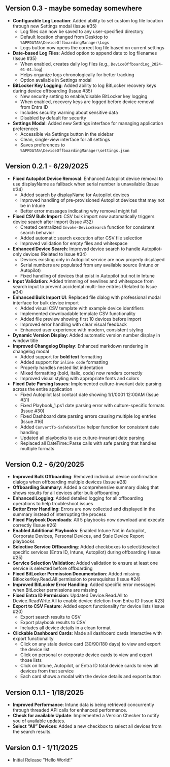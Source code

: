 ## Version 0.3 - maybe someday somewhere

- **Configurable Log Location**: Added ability to set custom log file location through new Settings modal (Issue #35)
  - Log files can now be saved to any user-specified directory
  - Default location changed from Desktop to `%APPDATA%\DeviceOffboardingManager\Logs`
  - Logs button now opens the correct log file based on current settings
- **Date-based Log Files**: Added option to append date to log filenames (Issue #35)
  - When enabled, creates daily log files (e.g., `DeviceOffboarding_2024-01-01.log`)
  - Helps organize logs chronologically for better tracking
  - Option available in Settings modal
- **BitLocker Key Logging**: Added ability to log BitLocker recovery keys during device offboarding (Issue #35)
  - New security setting to enable/disable BitLocker key logging
  - When enabled, recovery keys are logged before device removal from Entra ID
  - Includes security warning about sensitive data
  - Disabled by default for security
- **Settings Modal**: Added new Settings interface for managing application preferences
  - Accessible via Settings button in the sidebar
  - Clean, single-view interface for all settings
  - Saves preferences to `%APPDATA%\DeviceOffboardingManager\settings.json`

## Version 0.2.1 - 6/29/2025

- **Fixed Autopilot Device Removal**: Enhanced Autopilot device removal to use displayName as fallback when serial number is unavailable (Issue #34)
  - Added search by displayName for Autopilot devices
  - Improved handling of pre-provisioned Autopilot devices that may not be in Intune
  - Better error messages indicating why removal might fail
- **Fixed CSV Bulk Import**: CSV bulk import now automatically triggers device search after import (Issue #32)
  - Created centralized `Invoke-DeviceSearch` function for consistent search behavior
  - Added automatic search execution after CSV file selection
  - Improved validation for empty files and whitespace
- **Enhanced Device Search**: Improved device search to handle Autopilot-only devices (Related to Issue #34)
  - Devices existing only in Autopilot service are now properly displayed
  - Serial numbers are populated from any available source (Intune or Autopilot)
  - Fixed handling of devices that exist in Autopilot but not in Intune
- **Input Validation**: Added trimming of newlines and whitespace from search input to prevent accidental multi-line entries (Related to Issue #34)
- **Enhanced Bulk Import UI**: Replaced file dialog with professional modal interface for bulk device import
  - Added visual CSV template with example device identifiers
  - Implemented downloadable template CSV functionality
  - Added file preview showing first 10 devices before import
  - Improved error handling with clear visual feedback
  - Enhanced user experience with modern, consistent styling
- **Dynamic Version Display**: Added automatic version number display in window title
- **Improved Changelog Display**: Enhanced markdown rendering in changelog modal
  - Added support for **bold text** formatting
  - Added support for `inline code` formatting
  - Properly handles nested list indentation
  - Mixed formatting (bold, italic, code) now renders correctly
  - Improved visual styling with appropriate fonts and colors
- **Fixed Date Parsing Issues**: Implemented culture-invariant date parsing across the entire application
  - Fixed Autopilot last contact date showing 1/1/0001 12:00AM (Issue #31)
  - Fixed Playbook_1.ps1 date parsing error with culture-specific formats (Issue #30)
  - Fixed Dashboard date parsing errors causing multiple log entries (Issue #16)
  - Added `ConvertTo-SafeDateTime` helper function for consistent date handling
  - Updated all playbooks to use culture-invariant date parsing
  - Replaced all DateTime::Parse calls with safe parsing that handles multiple formats

## Version 0.2 - 6/20/2025

- **Improved Bulk Offboarding**: Removed individual device confirmation dialogs when offboarding multiple devices (Issue #28)
- **Offboarding Summary**: Added a comprehensive summary dialog that shows results for all devices after bulk offboarding
- **Enhanced Logging**: Added detailed logging for all offboarding operations to help troubleshoot issues
- **Better Error Handling**: Errors are now collected and displayed in the summary instead of interrupting the process
- **Fixed Playbook Downloads**: All 5 playbooks now download and execute correctly (Issue #26)
- **Enabled Additional Playbooks**: Enabled Intune Not in Autopilot, Corporate Devices, Personal Devices, and Stale Device Report playbooks
- **Selective Service Offboarding**: Added checkboxes to select/deselect specific services (Entra ID, Intune, Autopilot) during offboarding (Issue #25)
- **Service Selection Validation**: Added validation to ensure at least one service is selected before offboarding
- **Fixed BitLocker Permission Documentation**: Added missing BitlockerKey.Read.All permission to prerequisites (Issue #24)
- **Improved BitLocker Error Handling**: Added specific error messages when BitLocker permissions are missing
- **Fixed Entra ID Permission**: Updated Device.Read.All to Device.ReadWrite.All to enable device deletion from Entra ID (Issue #23)
- **Export to CSV Feature**: Added export functionality for device lists (Issue #20)
  - Export search results to CSV
  - Export playbook results to CSV
  - Includes all device details in a clean format
- **Clickable Dashboard Cards**: Made all dashboard cards interactive with export functionality
  - Click on any stale device card (30/90/180 days) to view and export the device list
  - Click on personal or corporate device cards to view and export those lists
  - Click on Intune, Autopilot, or Entra ID total device cards to view all devices from that service
  - Each card shows a modal with the device details and export button

## Version 0.1.1 - 1/18/2025

- **Improved Performance**: Intune data is being retrieved concurrently through threaded API calls for enhanced performance.
- **Check for available Update**: Implemented a Version Checker to notify you of available updates.
- **Select “All” Devices**: Added a new checkbox to select all devices from the search results.

## Version 0.1 - 1/11/2025

- Initial Release "Hello World!"

